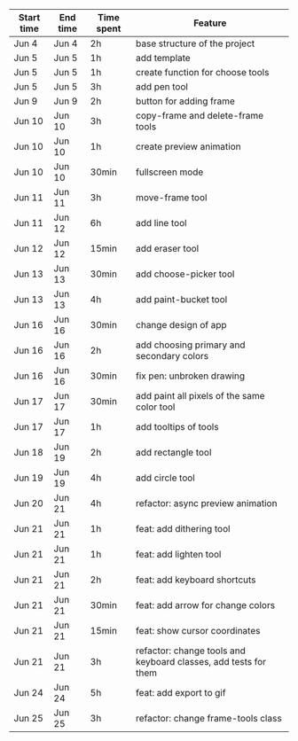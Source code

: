 | Start time | End time | Time spent | Feature |
|------------|----------|------------|---------|
| Jun 4 | Jun 4 | 2h | base structure of the project |
| Jun 5 | Jun 5 | 1h | add template |
| Jun 5 | Jun 5 | 1h | create function for choose tools |
| Jun 5 | Jun 5 | 3h | add pen tool |
| Jun 9 | Jun 9 | 2h | button for adding frame |
| Jun 10 | Jun 10 | 3h | copy-frame and delete-frame tools |
| Jun 10 | Jun 10 | 1h | create preview animation |
| Jun 10 | Jun 10 | 30min | fullscreen mode |
| Jun 11 | Jun 11 | 3h | move-frame tool |
| Jun 11 | Jun 12 | 6h | add line tool |
| Jun 12 | Jun 12 | 15min | add eraser tool |
| Jun 13 | Jun 13 | 30min | add choose-picker tool |
| Jun 13 | Jun 13 | 4h | add paint-bucket tool |
| Jun 16 | Jun 16 | 30min | change design of app |
| Jun 16 | Jun 16 | 2h | add choosing primary and secondary colors |
| Jun 16 | Jun 16 | 30min | fix pen: unbroken drawing |
| Jun 17 | Jun 17 | 30min | add paint all pixels of the same color tool |
| Jun 17 | Jun 17 | 1h | add tooltips of tools |
| Jun 18 | Jun 19 | 2h | add rectangle tool |
| Jun 19 | Jun 19 | 4h | add circle tool |
| Jun 20 | Jun 21 | 4h | refactor: async preview animation |
| Jun 21 | Jun 21 | 1h | feat: add dithering tool |
| Jun 21 | Jun 21 | 1h | feat: add lighten tool |
| Jun 21 | Jun 21 | 2h | feat: add keyboard shortcuts |
| Jun 21 | Jun 21 | 30min | feat: add arrow for change colors |
| Jun 21 | Jun 21 | 15min | feat: show cursor coordinates |
| Jun 21 | Jun 21 | 3h | refactor: change tools and keyboard classes, add tests for them |
| Jun 24 | Jun 24 | 5h | feat: add export to gif |
| Jun 25 | Jun 25 | 3h | refactor: change frame-tools class |

